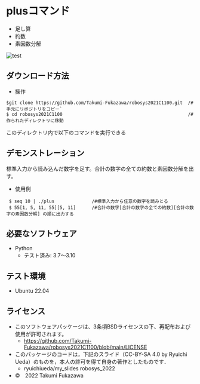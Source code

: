 
# plusコマンド
* 足し算
* 約数
* 素因数分解

![test](https://github.com/Takumi-Fukazawa/robosys2021C1100/actions/workflows/test.yml/badge.svg)


## ダウンロード方法
*  操作
 ``` 
 $git clone https://github.com/Takumi-Fukazawa/robosys2021C1100.git  /#手元にリポジトリをコピー`
 $ cd robosys2021C1100                                               /#作られたディレクトリに移動
````
このディレクトリ内で以下のコマンドを実行できる

## デモンストレーション
標準入力から読み込んだ数字を足す。合計の数字の全ての約数と素因数分解を出す。
* 使用例
```
 $ seq 10 | ./plus              /#標準入力から任意の数字を読みとる
 $ 55[1, 5, 11, 55][5, 11]      /#合計の数字[合計の数字の全ての約数][合計の数字の素因数分解] の順に出力する
```

## 必要なソフトウェア
* Python
  * テスト済み: 3.7〜3.10

## テスト環境
* Ubuntu 22.04

## ライセンス
* このソフトウェアパッケージは、3条項BSDライセンスの下、再配布および使用が許可されます。
  * https://github.com/Takumi-Fukazawa/robosys2021C1100/blob/main/LICENSE
* このパッケージのコードは，下記のスライド（CC-BY-SA 4.0 by Ryuichi Ueda）のものを，本人の許可を得て自身の著作としたものです．
  * ryuichiueda/my_slides robosys_2022
* ©　2022 Takumi Fukazawa
